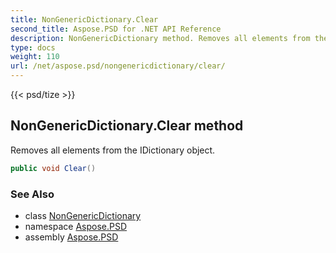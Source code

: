 ```yaml
---
title: NonGenericDictionary.Clear
second_title: Aspose.PSD for .NET API Reference
description: NonGenericDictionary method. Removes all elements from the IDictionary object
type: docs
weight: 110
url: /net/aspose.psd/nongenericdictionary/clear/
---
```

{{< psd/tize >}}
## NonGenericDictionary.Clear method

Removes all elements from the IDictionary object.

```csharp
public void Clear()
```

### See Also

* class [NonGenericDictionary](../)
* namespace [Aspose.PSD](../../../aspose.psd/)
* assembly [Aspose.PSD](../../../)


